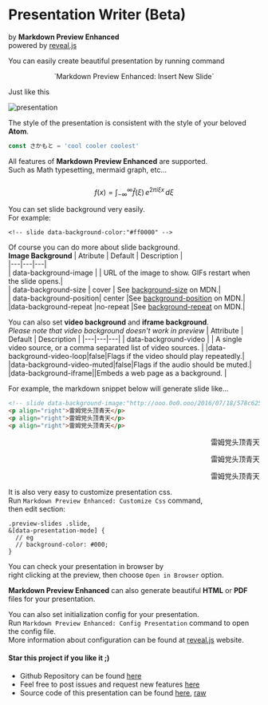 <!-- slide -->
# Presentation Writer (Beta)
by **Markdown Preview Enhanced**  
powered by [reveal.js](https://github.com/hakimel/reveal.js)  

<!-- slide -->
You can easily create beautiful presentation by running command   
<center> `Markdown Preview Enhanced: Insert New Slide` </center>  

<!-- slide -->
Just like this  

![presentation](http://ooo.0o0.ooo/2016/07/17/578c61408dd73.gif)

<!-- slide -->
The style of the presentation is consistent with the style of your beloved **Atom**.  
```javascript
const さかもと = 'cool cooler coolest'
```

<!-- slide -->
All features of **Markdown Preview Enhanced** are supported.   
Such as Math typesetting, mermaid graph, etc...  
<br>
$$
f(x) = \int_{-\infty}^\infty
    \hat f(\xi)\,e^{2 \pi i \xi x}
    \,d\xi
$$

<!-- slide -->
You can set slide background very easily.   
For example:
```
<!-- slide data-background-color:"#ff0000" -->
```

<!-- slide data-background-color:"#ffebcf"-->
Of course you can do more about slide background.  
**Image Background**
| Atribute | Default | Description |  
|---|---|---|  
| data-background-image	 |  | URL of the image to show. GIFs restart when the slide opens.|  
| data-background-size	| cover | See [background-size](https://developer.mozilla.org/docs/Web/CSS/background-size) on MDN.|  
| data-background-position| center |See [background-position](https://developer.mozilla.org/docs/Web/CSS/background-position) on MDN.|  
|data-background-repeat	|no-repeat	|See [background-repeat](https://developer.mozilla.org/docs/Web/CSS/background-repeat) on MDN.|    

<!-- slide -->
You can also set **video background** and **iframe background**.  
*Please note that video background doesn't work in preview*
| Attribute  | Default  | Description |
|---|---|---|
| data-background-video	  |   | A single video source, or a comma separated list of video sources. |
|data-background-video-loop|false|Flags if the video should play repeatedly.|
|data-background-video-muted|false|Flags if the audio should be muted.|
|data-background-iframe||Embeds a web page as a background. |

<!-- slide -->
For example, the markdown snippet below will generate slide like...  
```html
<!-- slide data-background-image:"http://ooo.0o0.ooo/2016/07/18/578c625357078.jpg" -->
<p align="right">雷姆党头顶青天</p>
<p align="right">雷姆党头顶青天</p>
<p align="right">雷姆党头顶青天</p>
```

<!-- slide data-background-image:"http://ooo.0o0.ooo/2016/07/18/578c625357078.jpg"
data-transition:"zoom"
-->
<p align="right">雷姆党头顶青天</p>
<p align="right">雷姆党头顶青天</p>
<p align="right">雷姆党头顶青天</p>

<!-- slide -->
It is also very easy to customize presentation css.  
Run `Markdown Preview Enhanced: Customize Css` command,   
then edit section:
```less
.preview-slides .slide,
&[data-presentation-mode] {
  // eg
  // background-color: #000;
}
```


<!-- slide -->
You can check your presentation in browser by   
right clicking at the preview, then choose `Open in Browser` option.  

<!-- slide -->
**Markdown Preview Enhanced** can also generate beautiful **HTML** or **PDF** files for your presentation.

<!-- slide -->   
You can also set initialization config for your presentation.  
Run `Markdown Preview Enhanced: Config Presentation` command to open the config file.   
More information about configuration can be found at [reveal.js](https://github.com/hakimel/reveal.js#configuration) website.

<!-- slide -->  
#### Star this project if you like it ;)    
* Github Repository can be found [here](https://github.com/shd101wyy/markdown-preview-enhanced)
* Feel free to post issues and request new features [here](https://github.com/shd101wyy/markdown-preview-enhanced/issues)
* Source code of this presentation can be found [here](https://github.com/shd101wyy/markdown-preview-enhanced/blob/master/docs/presentation-intro.md), [raw](https://raw.githubusercontent.com/shd101wyy/markdown-preview-enhanced/master/docs/presentation-intro.md)  

<!-- slide data-background-image:"http://ooo.0o0.ooo/2016/07/18/578c66da6a5a3.jpg" -->
